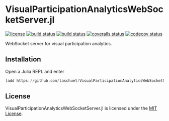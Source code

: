 # VisualParticipationAnalyticsWebSocketServer.jl

[![license](https://img.shields.io/badge/license-MIT-blue.svg)](https://github.com/laschuet/VisualParticipationAnalyticsWebSocketServer.jl/blob/main/LICENSE.txt)
[![build status](https://travis-ci.com/laschuet/VisualParticipationAnalyticsWebSocketServer.jl.svg?branch=main)](https://travis-ci.com/laschuet/VisualParticipationAnalyticsWebSocketServer.jl)
[![build status](https://ci.appveyor.com/api/projects/status/qcye5ubc26usvu63/branch/main?svg=true)](https://ci.appveyor.com/project/laschuet/visualparticipationanalyticswebsocketserver-jl/branch/main)
[![coveralls status](https://coveralls.io/repos/github/laschuet/VisualParticipationAnalyticsWebSocketServer.jl/badge.svg?branch=main)](https://coveralls.io/github/laschuet/VisualParticipationAnalyticsWebSocketServer.jl?branch=main)
[![codecov status](https://codecov.io/gh/laschuet/VisualParticipationAnalyticsWebSocketServer.jl/branch/main/graph/badge.svg)](https://codecov.io/gh/laschuet/VisualParticipationAnalyticsWebSocketServer.jl)

WebSocket server for visual participation analytics.

## Installation

Open a Julia REPL and enter

```julia
]add https://github.com/laschuet/VisualParticipationAnalyticsWebSocketServer.jl.git
```

## License

VisualParticipationAnalyticsWebSocketServer.jl is licensed under the [MIT License](./LICENSE.txt).
